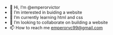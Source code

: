 - 👋 Hi, I’m @emperorvictor
- 👀 I’m interested in buiding a website
- 🌱 I’m currently learning html and css
- 💞️ I’m looking to collaborate on building a website
- 📫 How to reach me emperorvc99@gmail.com

<!---
emperorvictor/emperorvictor is a ✨ special ✨ repository because its `README.md` (this file) appears on your GitHub profile.
You can click the Preview link to take a look at your changes.
--->
